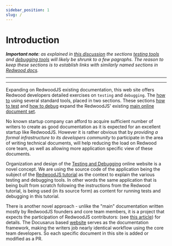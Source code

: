 ```yaml
---
sidebar_position: 1
slug: /
---
```


# Introduction

_**Important note**: as explained in [this discussion](https://github.com/adriatic/tandem/issues/1#issuecomment-1101260396) the sections [testing tools](https://rw-community.org/testing-tools/introduction) and [debugging tools](https://rw-community.org/debugging-tools/introduction) will likely be shrunk to a few pagraphs. The reason to keep these sections is to establish links with similarly named sections in [Redwood docs](https://redwoodjs.com/docs/introduction)._

---
---

Expanding on RedwoodJS existing documentation, this web site offers Redwood developers detailed exercises on `testing` and `debugging`. The  [how to](https://rw-community.org/cookbook/introduction) using several standard tools, placed in two sections. These sections [how to test](https://rw-community.org/how-to/testing/introduction) and [how to debug](https://rw-community.org/how-to/debugging/introduction) expand the RedwoodJS' existing [main online document set](https://redwoodjs.com/docs/introduction).

No known startup company can afford to acquire sufficient number of writers to create as good documentation as it is expected for an excellent startup like RedwoodJS. However it is rather obvious that by _providing a formal infrastructure to its developers community_ to participate in the area of writing technical documents, will help reducing the load on Redwood core team, as well as allowing more application specific view of these documents.

Organization and design of the [Testing and Debugging](https://rw-community.org/) online website is a novel concept. We are using the source code of the application being the subject of the [RedwoodJS tutorial](https://redwoodjs.com/docs/tutorial/foreword) as the context to explain the various testing and debugging tools. In other words the same application that is being built from scratch following the instructions from the Redwood tutorial, is being used (in its source form) as content for running tests and debugging in this tutorial.

There is another novel approach - unlike the "main" documentation written mostly by RedwoodJS founders and core team members, it is a project that expects the participation of RedwoodJS contributors: (see [this article](https://community.redwoodjs.com/t/proposal-testing-and-debugging-project/2923`)) for details. The Docusarus based [website](https://rw-community.org) serves as the documentation framework, making the writers job nearly identical workflow using the core team developers. So each specific document in this site is added or modified as a PR.
